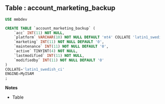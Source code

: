 Table : account_marketing_backup
--------------------------------

```SQL
USE mmbdev

CREATE TABLE `account_marketing_backup` (
	`acc` INT(11) NOT NULL,
	`platform` VARCHAR(10) NOT NULL DEFAULT 'mt4' COLLATE 'latin1_swedish_ci',
	`marketing` INT(11) NOT NULL DEFAULT '0',
	`maintenance` INT(11) NOT NULL DEFAULT '0',
	`active` TINYINT(4) NOT NULL,
	`lastmodified` INT(11) NOT NULL,
	`modifiedby` INT(11) NOT NULL DEFAULT '0'
)
COLLATE='latin1_swedish_ci'
ENGINE=MyISAM
;
```
__Notes__

+ Table
